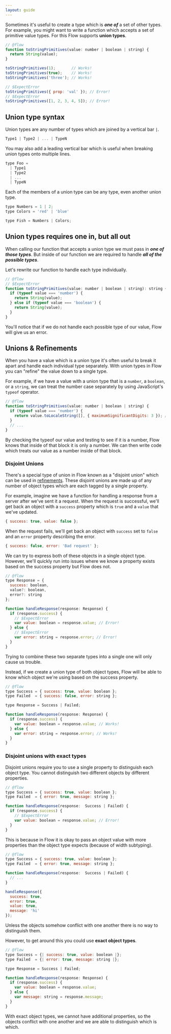 ```yaml
---
layout: guide
---
```


Sometimes it's useful to create a type which is ***one of*** a set of other
types. For example, you might want to write a function which accepts a set of
primitive value types. For this Flow supports **union types**.

```js
// @flow
function toStringPrimitives(value: number | boolean | string) {
  return String(value);
}

toStringPrimitives(1);       // Works!
toStringPrimitives(true);    // Works!
toStringPrimitives('three'); // Works!

// $ExpectError
toStringPrimitives({ prop: 'val' }); // Error!
// $ExpectError
toStringPrimitives([1, 2, 3, 4, 5]); // Error!
```

## Union type syntax <a class="toc" id="toc-union-type-syntax" href="#toc-union-type-syntax"></a>

Union types are any number of types which are joined by a vertical bar `|`.

```js
Type1 | Type2 | ... | TypeN
```

You may also add a leading vertical bar which is useful when breaking union
types onto multiple lines.

```js
type Foo =
  | Type1
  | Type2
  | ...
  | TypeN
```

Each of the members of a union type can be any type, even another union type.

```js
type Numbers = 1 | 2;
type Colors = 'red' | 'blue'

type Fish = Numbers | Colors;
```

## Union types requires one in, but all out <a class="toc" id="toc-union-types-requires-one-in-but-all-out" href="#toc-union-types-requires-one-in-but-all-out"></a>

When calling our function that accepts a union type we must pass in ***one of
those types***. But inside of our function we are required to handle ***all of
the possible types***.

Let's rewrite our function to handle each type individually.

```js
// @flow
// $ExpectError
function toStringPrimitives(value: number | boolean | string): string { // Error!
  if (typeof value === 'number') {
    return String(value);
  } else if (typeof value === 'boolean') {
    return String(value);
  }
}
```

You'll notice that if we do not handle each possible type of our value, Flow
will give us an error.

## Unions & Refinements <a class="toc" id="toc-unions-refinements" href="#toc-unions-refinements"></a>

When you have a value which is a union type it's often useful to break it apart
and handle each individual type separately. With union types in Flow you can
"refine" the value down to a single type.

For example, if we have a value with a union type that is a `number`, a
`boolean`, or a `string`, we can treat the number case separately by using
JavaScript's `typeof` operator.

```js
// @flow
function toStringPrimitives(value: number | boolean | string) {
  if (typeof value === 'number') {
    return value.toLocaleString([], { maximumSignificantDigits: 3 }); // Works!
  }
  // ...
}
```

By checking the typeof our value and testing to see if it is a number, Flow
knows that inside of that block it is only a number. We can then write code
which treats our value as a number inside of that block.

### Disjoint Unions <a class="toc" id="toc-disjoint-unions" href="#toc-disjoint-unions"></a>

There's a special type of union in Flow known as a "disjoint union" which can
be used in [refinements](../../lang/refinements/). These disjoint unions are
made up of any number of object types which are each tagged by a single
property.

For example, imagine we have a function for handling a response from a server
after we've sent it a request. When the request is successful, we'll get back
an object with a `success` property which is `true` and a `value` that we've
updated.

```js
{ success: true, value: false };
```

When the request fails, we'll get back an object with `success` set to `false`
and an `error` property describing the error.

```js
{ success: false, error: 'Bad request' };
```

We can try to express both of these objects in a single object type. However,
we'll quickly run into issues where we know a property exists based on the
success property but Flow does not.

```js
// @flow
type Response = {
  success: boolean,
  value?: boolean,
  error?: string
};

function handleResponse(response: Response) {
  if (response.success) {
    // $ExpectError
    var value: boolean = response.value; // Error!
  } else {
    // $ExpectError
    var error: string = response.error; // Error!
  }
}
```

Trying to combine these two separate types into a single one will only cause us
trouble.

Instead, if we create a union type of both object types, Flow will be able to
know which object we're using based on the success property.

```js
// @flow
type Success = { success: true, value: boolean };
type Failed  = { success: false, error: string };

type Response = Success | Failed;

function handleResponse(response: Response) {
  if (response.success) {
    var value: boolean = response.value; // Works!
  } else {
    var error: string = response.error; // Works!
  }
}
```

### Disjoint unions with exact types <a class="toc" id="toc-disjoint-unions-with-exact-types" href="#toc-disjoint-unions-with-exact-types"></a>

Disjoint unions require you to use a single property to distinguish each object
type. You cannot distinguish two different objects by different properties.

```js
// @flow
type Success = { success: true, value: boolean };
type Failed  = { error: true, message: string };

function handleResponse(response:  Success | Failed) {
  if (response.success) {
    // $ExpectError
    var value: boolean = response.value; // Error!
  }
}
```

This is because in Flow it is okay to pass an object value with more properties
than the object type expects (because of width subtyping).

```js
// @flow
type Success = { success: true, value: boolean };
type Failed  = { error: true, message: string };

function handleResponse(response:  Success | Failed) {
  // ...
}

handleResponse({
  success: true,
  error: true,
  value: true,
  message: 'hi'
});
```

Unless the objects somehow conflict with one another there is no way to
distinguish them.

However, to get around this you could use **exact object types**.

```js
// @flow
type Success = {| success: true, value: boolean |};
type Failed  = {| error: true, message: string |};

type Response = Success | Failed;

function handleResponse(response: Response) {
  if (response.success) {
    var value: boolean = response.value;
  } else {
    var message: string = response.message;
  }
}
```

With exact object types, we cannot have additional properties, so the objects
conflict with one another and we are able to distinguish which is which.
